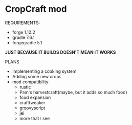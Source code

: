 # CropCraft mod

REQUIREMENTS:
- forge 1.12.2
- gradle 7.6.1
- forgegradle 5.1

**JUST BECAUSE IT BUILDS DOESN'T MEAN IT WORKS**

PLANS
- Implementing a cooking system
- Adding some new crops
- mod compatibility
    - rustic
    - Pam's harvestcraft(maybe, but it adds so much food)
    - food expansion
    - crafttweaker
    - groovyscript
    - jei
    - more that I see
